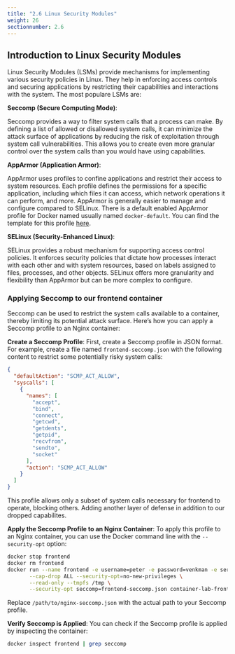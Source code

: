```yaml
---
title: "2.6 Linux Security Modules"
weight: 26
sectionnumber: 2.6
---
```



## Introduction to Linux Security Modules

Linux Security Modules (LSMs) provide mechanisms for implementing various security policies in Linux. They help in enforcing access controls and securing applications by restricting their capabilities and interactions with the system. The most populare LSMs are:

**Seccomp (Secure Computing Mode)**:

Seccomp provides a way to filter system calls that a process can make. By defining a list of allowed or disallowed system calls, it can minimize the attack surface of applications by reducing the risk of exploitation through system call vulnerabilities. This allows you to create even more granular control over the system calls than you would have using capabilities.

**AppArmor (Application Armor)**:

AppArmor uses profiles to confine applications and restrict their access to system resources. Each profile defines the permissions for a specific application, including which files it can access, which network operations it can perform, and more. AppArmor is generally easier to manage and configure compared to SELinux. There is a default enabled AppArmor profile for Docker named usually named `docker-default`. You can find the template for this profile [here](https://github.com/moby/moby/blob/master/profiles/apparmor/template.go).

**SELinux (Security-Enhanced Linux)**:

SELinux provides a robust mechanism for supporting access control policies. It enforces security policies that dictate how processes interact with each other and with system resources, based on labels assigned to files, processes, and other objects. SELinux offers more granularity and flexibility than AppArmor but can be more complex to configure.

### Applying Seccomp to our frontend container

Seccomp can be used to restrict the system calls available to a container, thereby limiting its potential attack surface. Here’s how you can apply a Seccomp profile to an Nginx container:

**Create a Seccomp Profile**:
   First, create a Seccomp profile in JSON format. For example, create a file named `frontend-seccomp.json` with the following content to restrict some potentially risky system calls:

   ```json
   {
     "defaultAction": "SCMP_ACT_ALLOW",
     "syscalls": [
       {
         "names": [
           "accept",
           "bind",
           "connect",
           "getcwd",
           "getdents",
           "getpid",
           "recvfrom",
           "sendto",
           "socket"
         ],
         "action": "SCMP_ACT_ALLOW"
       }
     ]
   }
   ```

   This profile allows only a subset of system calls necessary for frontend to operate, blocking others. Adding another layer of defense in addition to our dropped capabilites.

**Apply the Seccomp Profile to an Nginx Container**:
   To apply this profile to an Nginx container, you can use the Docker command line with the `--security-opt` option:

   ```bash
   docker stop frontend
   docker rm frontend
   docker run --name frontend -e username=peter -e password=venkman -e servername=$ip \
          --cap-drop ALL --security-opt=no-new-privileges \
          --read-only --tmpfs /tmp \
          --security-opt seccomp=frontend-seccomp.json container-lab-frontend:v2.0
   ```

   Replace `/path/to/nginx-seccomp.json` with the actual path to your Seccomp profile.

**Verify Seccomp is Applied**:
   You can check if the Seccomp profile is applied by inspecting the container:

   ```bash
   docker inspect frontend | grep seccomp
   ```
